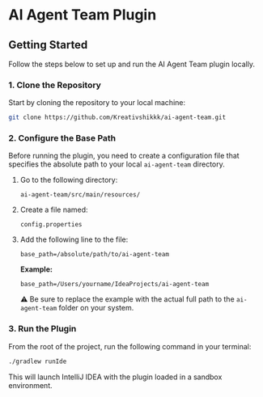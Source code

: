 # AI Agent Team Plugin

## Getting Started

Follow the steps below to set up and run the AI Agent Team plugin locally.

### 1. Clone the Repository

Start by cloning the repository to your local machine:

```bash
git clone https://github.com/Kreativshikkk/ai-agent-team.git
```

### 2. Configure the Base Path

Before running the plugin, you need to create a configuration file that specifies the absolute path to your local `ai-agent-team` directory.

1. Go to the following directory:

   ```
   ai-agent-team/src/main/resources/
   ```

2. Create a file named:

   ```
   config.properties
   ```

3. Add the following line to the file:

   ```
   base_path=/absolute/path/to/ai-agent-team
   ```

   **Example:**

   ```
   base_path=/Users/yourname/IdeaProjects/ai-agent-team
   ```

   ⚠️ Be sure to replace the example with the actual full path to the `ai-agent-team` folder on your system.

### 3. Run the Plugin

From the root of the project, run the following command in your terminal:

```bash
./gradlew runIde
```

This will launch IntelliJ IDEA with the plugin loaded in a sandbox environment.
